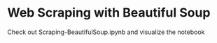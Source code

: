 ﻿# Web Scraping with Beautiful Soup

Check out Scraping-BeautifulSoup.ipynb and visualize the notebook